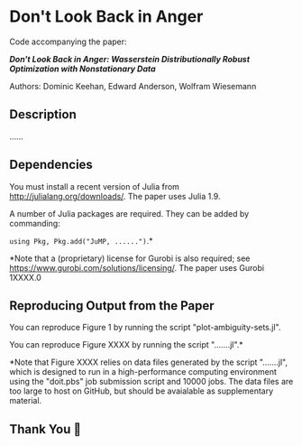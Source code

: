 # Don't Look Back in Anger
Code accompanying the paper:

***Don't Look Back in Anger: Wasserstein Distributionally Robust Optimization with Nonstationary Data***

Authors: Dominic Keehan, Edward Anderson, Wolfram Wiesemann

## Description
......

## Dependencies
You must install a recent version of Julia from http://julialang.org/downloads/. The paper uses Julia 1.9.

A number of Julia packages are required. They can be added by commanding:

`using Pkg, Pkg.add("JuMP, ......")`.*

*Note that a (proprietary) license for Gurobi is also required; see https://www.gurobi.com/solutions/licensing/. The paper uses Gurobi 1XXXX.0

## Reproducing Output from the Paper
You can reproduce Figure 1 by running the script "plot-ambiguity-sets.jl".

You can reproduce Figure XXXX by running the script ".......jl".*

*Note that Figure XXXX relies on data files generated by the script ".......jl", which is designed to run in a high-performance computing environment using the "doit.pbs" job submission script and 10000 jobs. The data files are too large to host on GitHub, but should be avaialable as supplementary material.

## Thank You :pray:
